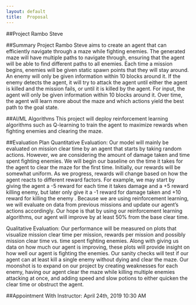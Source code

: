 ```yaml
---
layout: default
title:  Proposal
---
```


##Project Rambo Steve

##Summary
Project Rambo Steve aims to create an agent that can efficiently navigate through a maze while fighting enemies. The generated maze will have multiple paths to navigate through, ensuring that the agent will be able to find different paths to all enemies. Each time a mission begins, enemies will be given static spawn points that they will stay around. An enemy will only be given information within 10 blocks around it. If the enemy detects the agent, it will try to attack the agent until either the agent is killed and the mission fails, or until it is killed by the agent. For input, the agent will only be given information within 10 blocks around it. Over time, the agent will learn more about the maze and which actions yield the best path to the goal state.

##AI/ML Algorithms
This project will deploy reinforcement learning algorithms such as Q-learning to train the agent to maximize rewards when fighting enemies and clearing the maze.

##Evaluation Plan
Quantitative Evaluation:
Our model will mainly be evaluated on mission clear time by an agent that starts by taking random actions. However, we are considering the amount of damage taken and time spent fighting enemies. We will begin our baseline on the time it takes for the agent to clear the maze for the first time. Initially, our rewards will be somewhat uniform. As we progress, rewards will change based on how the agent reacts to different reward factors. For example, we may start by giving the agent a -5 reward for each time it takes damage and a +5 reward killing enemy, but later only give it a -1 reward for damage taken and +10 reward for killing the enemy . Because we are using reinforcement learning, we will evaluate on data from previous missions and update our agent’s actions accordingly. Our hope is that by using our reinforcement learning algorithms, our agent will improve by at least 50% from the base clear time.

Qualitative Evaluation:
Our performance will be measured on plots that visualize mission clear time per mission, rewards per mission and possibly mission clear time vs. time spent fighting enemies. Along with giving us data on how much our agent is improving, these plots will provide insight on how well our agent is fighting the enemies. Our sanity checks will test if our agent can at least kill a single enemy without dying and clear the maze. Our moonshot is to expand on our project by creating weaknesses for each enemy, having our agent clear the maze while killing multiple enemies attacking at once, and adding speed and slow potions to either quicken the clear time or obstruct the agent.

##Appointment With Instructor:
April 24th, 2019 10:30 AM
